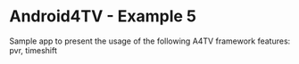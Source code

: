 Android4TV - Example 5
=============

Sample app to present the usage of the following A4TV framework features: pvr, timeshift
